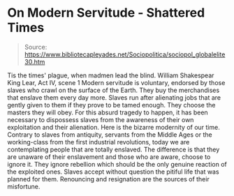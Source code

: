 # On Modern Servitude - Shattered Times

> Source: https://www.bibliotecapleyades.net/Sociopolitica/sociopol_globalelite30.htm

Tis the times' plague, when madmen lead the blind.
William Shakespear
King Lear, Act IV, scene 1
Modern servitude is voluntary, endorsed by those slaves who crawl on the
surface of the Earth. They buy the merchandises that enslave them every day
more. Slaves run after alienating jobs that are gently given to them if they
prove to be tamed enough.
They choose the masters they will obey. For this
absurd tragedy to happen, it has been necessary to dispossess slaves from
the awareness of their own exploitation and their alienation. Here is the
bizarre modernity of our time. Contrary to slaves from antiquity, servants
from the Middle Ages or the working-class from the first industrial
revolutions, today we are contemplating people that are totally enslaved.
The difference is that they are unaware of their enslavement and those who
are aware, choose to ignore it. They ignore rebellion which should be the
only genuine reaction of the exploited ones. Slaves accept without question
the pitiful life that was planned for them.
Renouncing and resignation are
the sources of their misfortune.
